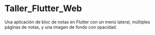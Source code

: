 # Taller_Flutter_Web
Una aplicación de bloc de notas en Flutter con un menú lateral, múltiples páginas de notas, y una imagen de fondo con opacidad.
